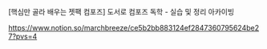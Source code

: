 [핵심만 골라 배우는 젯팩 컴포즈] 도서로 컴포즈 독학 - 실습 및 정리 아카이빙

https://www.notion.so/marchbreeze/ce5b2bb883124ef2847360795624be27?pvs=4

